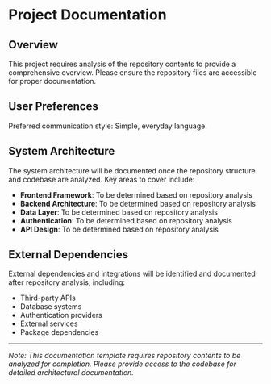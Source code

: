 # Project Documentation

## Overview

This project requires analysis of the repository contents to provide a comprehensive overview. Please ensure the repository files are accessible for proper documentation.

## User Preferences

Preferred communication style: Simple, everyday language.

## System Architecture

The system architecture will be documented once the repository structure and codebase are analyzed. Key areas to cover include:

- **Frontend Framework**: To be determined based on repository analysis
- **Backend Architecture**: To be determined based on repository analysis  
- **Data Layer**: To be determined based on repository analysis
- **Authentication**: To be determined based on repository analysis
- **API Design**: To be determined based on repository analysis

## External Dependencies

External dependencies and integrations will be identified and documented after repository analysis, including:

- Third-party APIs
- Database systems
- Authentication providers
- External services
- Package dependencies

---

*Note: This documentation template requires repository contents to be analyzed for completion. Please provide access to the codebase for detailed architectural documentation.*